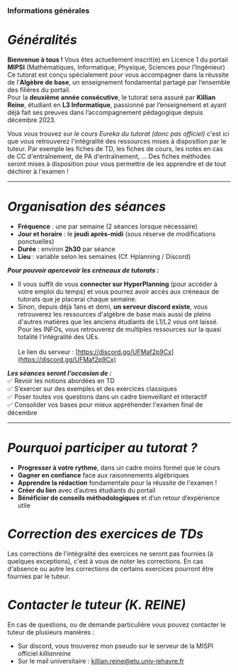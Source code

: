### Informations générales
# _**Généralités**_
**Bienvenue à tous !**
Vous êtes actuellement inscrit(e) en Licence 1 du portail **MIPSI** (Mathématiques, Informatique, Physique, Sciences pour l’Ingénieur) Ce tutorat est conçu spécialement pour vous accompagner dans la réussite de l’**Algèbre de base**, un enseignement fondamental partagé par l’ensemble des filières du portail.
<br/> Pour la **deuxième année consécutive**, le tutorat sera assuré par **Killian Reine**, étudiant en **L3 Informatique**, passionné par l’enseignement et ayant déjà fait ses preuves dans l’accompagnement pédagogique depuis décembre 2023.

Vous vous trouvez sur _le cours Eureka du tutorat (donc pas officiel)_ c'est ici que vous retrouverez l'intégralité des ressources mises à disposition par le tuteur. Par exemple les fiches de TD, les fiches de cours, les notes en cas de CC d'entraînement, de PA d'entraînement, ... Des fiches méthodes seront mises à disposition pour vous permettre de les apprendre et de tout déchirer à l'examen !

---
# _**Organisation des séances**_
- **Fréquence** : une par semaine (2 séances lorsque nécessaire)
- **Jour et horaire** : le **jeudi après-midi** (sous réserve de modifications ponctuelles)
- **Durée** : environ **2h30** par séance
- **Lieu** : variable selon les semaines (Cf. Hplanning / Discord)

**_Pour pouvoir apercevoir les créneaux de tutorats :_**
- Il vous suffit de vous **connecter sur HyperPlanning** (pour accéder à votre emploi du temps) et vous pourrez avoir accès aux créneaux de tutorats que je placerai chaque semaine.
- Sinon, depuis déjà 1ans et demi, **un serveur discord existe**, vous retrouverez les ressources d'algèbre de base mais aussi de pleins d'autres matières que les anciens étudiants de L1/L2 vous ont laissé. Pour les INFOs, vous retrouverez de multiples ressources sur la quasi totalité l'intégralité des UEs.   
<br/> Le lien du serveur : [https://discord.gg/UFMaf2p9Cx](https://discord.gg/UFMaf2p9Cx)
    
**_Les séances seront l’occasion de :_**  
✅ Revoir les notions abordées en TD  
✅ S’exercer sur des exemples et des exercices classiques  
✅ Poser toutes vos questions dans un cadre bienveillant et interactif  
✅ Consolider vos bases pour mieux appréhender l'examen final de décembre

---
# _**Pourquoi participer au tutorat ?**_
- **Progresser à votre rythme**, dans un cadre moins formel que le cours
- **Gagner en confiance** face aux raisonnements algébriques
- **Apprendre la rédaction** fondamentale pour la réussite de l'examen ! 
- **Créer du lien** avec d’autres étudiants du portail
- **Bénéficier de conseils méthodologiques** et d’un retour d’expérience utile

# _**Correction des exercices de TDs**_

Les corrections de l'intégralité des exercices ne seront pas fournies (à quelques exceptions), c'est à vous de noter les corrections. En cas d'absence ou autre les corrections de certains exercices pourront être fournies par le tuteur. 

# _**Contacter le tuteur (K. REINE)**_
    
En cas de questions, ou de demande particulière vous pouvez contacter le tuteur de plusieurs manières : 
- Sur discord, vous trouverez mon pseudo sur le serveur de la MISPI officiel _killianreine_
- Sur le mail universitaire : [killian.reine@etu.univ-lehavre.fr](http://killian.reine@etu.univ-lehavre.fr)

